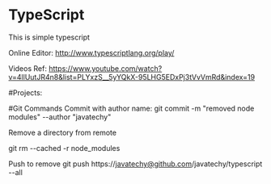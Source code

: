 # TypeScript
This is simple typescript

Online Editor:
http://www.typescriptlang.org/play/

Videos Ref:
https://www.youtube.com/watch?v=4llUutJR4n8&list=PLYxzS__5yYQkX-95LHG5EDxPj3tVvVmRd&index=19

#Projects:


#Git Commands
Commit with author name:
git commit -m  "removed node modules" --author "javatechy"

Remove a directory from remote

git rm --cached -r node_modules

Push to remove
git push https://javatechy@github.com/javatechy/typescript --all